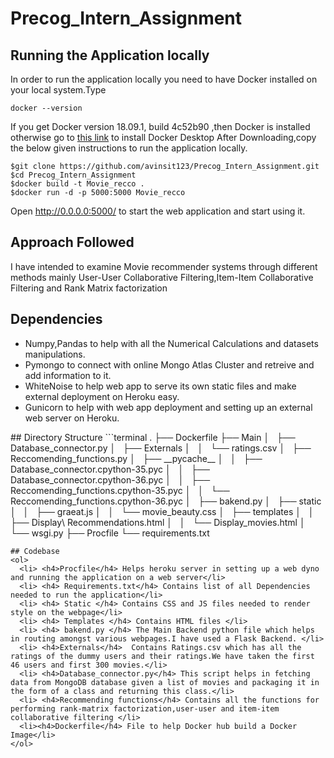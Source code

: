 # Precog_Intern_Assignment

## Running the Application locally
In order to run the application locally you need to have Docker installed on your local system.Type
```terminal
docker --version
```
If you get Docker version 18.09.1, build 4c52b90 ,then Docker is installed otherwise go to <a href="https://docs.docker.com/docker-for-mac/install/">this link</a> to install Docker Desktop
After Downloading,copy the below given instructions to run the application locally.
```terminal 
$git clone https://github.com/avinsit123/Precog_Intern_Assignment.git
$cd Precog_Intern_Assignment
$docker build -t Movie_recco .
$docker run -d -p 5000:5000 Movie_recco
```
Open http://0.0.0.0:5000/ to start the web application and start using it.

## Approach Followed
I have intended to examine Movie recommender systems through different methods mainly User-User Collaborative Filtering,Item-Item Collaborative Filtering and Rank Matrix factorization 

## Dependencies
<ul>
<li>Numpy,Pandas to help with all the Numerical Calculations and datasets manipulations.</li>
<li>Pymongo to connect with online Mongo Atlas Cluster and retreive and add information to it.</li>
<li>WhiteNoise to help web app to serve its own static files and make external deployment on Heroku easy.</li>
<li>Gunicorn to help with web app deployment and setting up an external web server on Heroku.</li>
</ul>
## Directory Structure
```terminal
.
├── Dockerfile
├── Main
│   ├── Database_connector.py
│   ├── Externals
│   │   └── ratings.csv
│   ├── Reccomending_functions.py
│   ├── __pycache__
│   │   ├── Database_connector.cpython-35.pyc
│   │   ├── Database_connector.cpython-36.pyc
│   │   ├── Reccomending_functions.cpython-35.pyc
│   │   └── Reccomending_functions.cpython-36.pyc
│   ├── bakend.py
│   ├── static
│   │   ├── graeat.js
│   │   └── movie_beauty.css
│   ├── templates
│   │   ├── Display\ Recommendations.html
│   │   └── Display_movies.html
│   └── wsgi.py
├── Procfile
└── requirements.txt

```
## Codebase
<ol>
  <li> <h4>Procfile</h4> Helps heroku server in setting up a web dyno and running the application on a web server</li>
  <li> <h4> Requirements.txt</h4> Contains list of all Dependencies needed to run the application</li>
  <li> <h4> Static </h4> Contains CSS and JS files needed to render style on the webpage</li>
  <li> <h4> Templates </h4> Contains HTML files </li>
  <li> <h4> bakend.py </h4> The Main Backend python file which helps in routing amongst various webpages.I have used a Flask Backend. </li>
  <li> <h4>Externals</h4>  Contains Ratings.csv which has all the ratings of the dummy users and their ratings.We have taken the first 46 users and first 300 movies.</li>
  <li> <h4>Database_connector.py</h4> This script helps in fetching data from MongoDB database given a list of movies and packaging it in the form of a class and returning this class.</li>
  <li> <h4>Recommending functions</h4> Contains all the functions for performing rank-matrix factorization,user-user and item-item collaborative filtering </li>
  <li><h4>Dockerfile</h4> File to help Docker hub build a Docker Image</li>
</ol>

